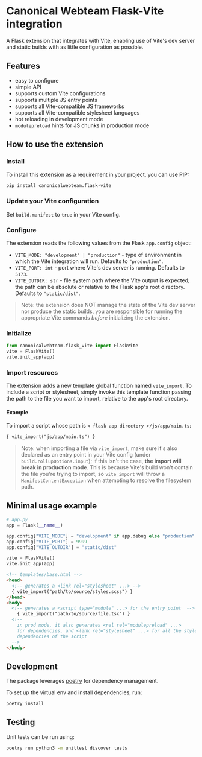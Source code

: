 # Canonical Webteam Flask-Vite integration

A Flask extension that integrates with Vite, enabling use of Vite's dev server and static builds with as little configuration as possible.

## Features
- easy to configure
- simple API
- supports custom Vite configurations
- supports multiple JS entry points
- supports all Vite-compatible JS frameworks
- supports all Vite-compatible stylesheet languages
- hot reloading in development mode
- `modulepreload` hints for JS chunks in production mode


## How to use the extension

### Install
To install this extension as a requirement in your project, you can use PIP:
```bash
pip install canonicalwebteam.flask-vite
```

### Update your Vite configuration
Set `build.manifest` to `true` in your Vite config.

### Configure
The extension reads the following values from the Flask `app.config` object:
  - `VITE_MODE: "development" | "production"` - type of environment in which the Vite integration will run. Defaults to `"production"`.
  - `VITE_PORT: int` - port where Vite's dev server is running. Defaults to `5173`.
  - `VITE_OUTDIR: str` - file system path where the Vite output is expected; the path can be absolute or relative to the Flask app's root directory. Defaults to `"static/dist"`.

> Note: the extension does NOT manage the state of the Vite dev server nor produce the static builds, you are responsible for running the appropriate Vite commands *before* initializing the extension.

### Initialize
```python
from canonicalwebteam.flask_vite import FlaskVite
vite = FlaskVite()
vite.init_app(app)
```

### Import resources
The extension adds a new template global function named `vite_import`. To include a script or stylesheet, simply invoke this template function passing the path to the file you want to import, relative to the app's root directory.

#### Example
To import a script whose path is `< flask app directory >/js/app/main.ts`:
```html
{ vite_import("js/app/main.ts") }
```

> Note: when importing a file via `vite_import`, make sure it's also declared as an entry point in your Vite config (under `build.rollupOptions.input`); if this isn't the case, **the import will break in production mode**. This is because Vite's build won't contain the file you're trying to import, so `vite_import` will throw a `ManifestContentException` when attempting to resolve the filesystem path.


## Minimal usage example
```python
# app.py
app = Flask(__name__)

app.config["VITE_MODE"] = "development" if app.debug else "production"
app.config["VITE_PORT"] = 9999
app.config["VITE_OUTDIR"] = "static/dist"

vite = FlaskVite()
vite.init_app(app)
```

```html
<!-- templates/base.html -->
<head>
  <!-- generates a <link rel="stylesheet" ...> -->
  { vite_import("path/to/source/styles.scss") }
</head>
<body>
  <!-- generates a <script type="module" ...> for the entry point  -->
    { vite_import("path/to/source/file.tsx") }
  <!--
    in prod mode, it also generates <rel rel="modulepreload" ...>
    for dependencies, and <link rel="stylesheet" ...> for all the style
    dependencies of the script
  -->
</body>
```


## Development
The package leverages [poetry](https://poetry.eustace.io/) for dependency management.

To set up the virtual env and install dependencies, run:
```bash
poetry install
```


## Testing
Unit tests can be run using:
```bash
poetry run python3 -m unittest discover tests
```
